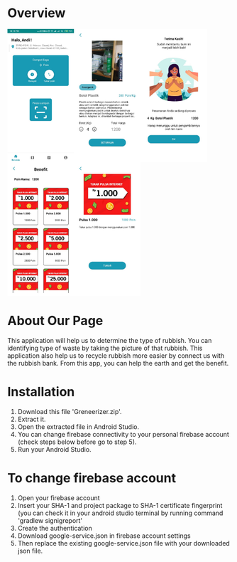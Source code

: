 # Overview

<img src="https://github.com/Sonz20/Greenerizer/blob/master/readme_assets/asset_1.jpeg" width=auto height=300 align="left"/>
<img src="https://github.com/Sonz20/Greenerizer/blob/master/readme_assets/asset_2.jpeg" width=auto height=300 align="left"/>
<img src="https://github.com/Sonz20/Greenerizer/blob/master/readme_assets/asset_3.jpeg" width=auto height=300 align="left"/>
<img src="https://github.com/Sonz20/Greenerizer/blob/master/readme_assets/asset_4.jpeg" width=auto height=300 align="left"/>
<br/>
<img src="https://github.com/Sonz20/Greenerizer/blob/master/readme_assets/asset_5.jpeg" width=auto height=300 align="left"/>
<br clear="left"/>

# About Our Page
This application will help us to determine the type of rubbish. You can identifying type of waste by taking the picture of that rubbish. This application also help us to recycle rubbish more easier by connect us with the rubbish bank. From this app, you can help the earth and get the benefit. 

# Installation
1. Download this file 'Greneerizer.zip'.
2. Extract it.
3. Open the extracted file in Android Studio.
4. You can change firebase connectivity to your personal firebase account (check steps below before go to step 5).
5. Run your Android Studio.

# To change firebase account
1. Open your firebase account
2. Insert your SHA-1 and project package to SHA-1 certificate fingerprint (you can check it in your android studio terminal by running command 'gradlew signigreport'
3. Create the authentication
4. Download google-service.json in firebase account settings
5. Then replace the existing google-service.json file with your downloaded json file.

